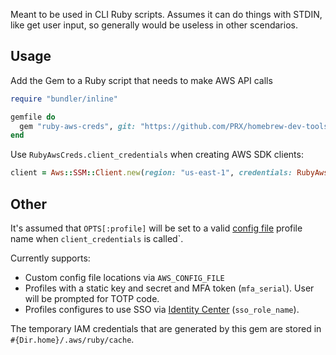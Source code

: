 Meant to be used in CLI Ruby scripts. Assumes it can do things with STDIN, like get user input, so generally would be useless in other scendarios.

## Usage

Add the Gem to a Ruby script that needs to make AWS API calls

```ruby
require "bundler/inline"

gemfile do
  gem "ruby-aws-creds", git: "https://github.com/PRX/homebrew-dev-tools.git", branch: "main", glob: "lib/ruby-aws-creds/ruby-aws-creds.gemspec"
end
```

Use `RubyAwsCreds.client_credentials` when creating AWS SDK clients:

```ruby
client = Aws::SSM::Client.new(region: "us-east-1", credentials: RubyAwsCreds.client_credentials)
```

## Other

It's assumed that `OPTS[:profile]` will be set to a valid [config file](https://docs.aws.amazon.com/cli/latest/userguide/cli-configure-files.html) profile name when `client_credentials` is called`.

Currently supports:
- Custom config file locations via `AWS_CONFIG_FILE`
- Profiles with a static key and secret and MFA token (`mfa_serial`). User will be prompted for TOTP code.
- Profiles configures to use SSO via [Identity Center](https://aws.amazon.com/iam/identity-center/) (`sso_role_name`).

The temporary IAM credentials that are generated by this gem are stored in `#{Dir.home}/.aws/ruby/cache`.

